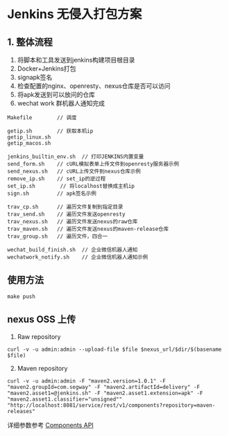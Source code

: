 # Jenkins 无侵入打包方案

## 1. 整体流程
1. 将脚本和工具发送到jenkins构建项目根目录
2. Docker+Jenkins打包
3. signapk签名
4. 检查配置的nginx、openresty、nexus仓库是否可以访问
5. 将apk发送到可以放问的仓库
6. wechat work 群机器人通知完成


```shell
Makefile        // 调度

getip.sh        // 获取本机ip
getip_linux.sh
getip_macos.sh

jenkins_builtin_env.sh  // 打印JENKINS内置变量
send_form.sh    // cURL模拟表单上传文件到openresty服务器示例
send_nexus.sh   // cURL上传文件到nexus仓库示例
remove_ip.sh    // set_ip的逆过程
set_ip.sh        // 将localhost替换成主机ip
sign.sh         // apk签名示例

trav_cp.sh      // 遍历文件复制到指定目录
trav_send.sh    // 遍历文件发送openresty
trav_nexus.sh   // 遍历文件发送nexus的raw仓库
trav_maven.sh   // 遍历文件发送nexus的maven-release仓库
trav_group.sh   // 遍历文件，四合一

wechat_build_finish.sh  // 企业微信机器人通知
wechatwork_notify.sh    // 企业微信机器人通知示例
```

## 使用方法

`make push`


## nexus OSS 上传

1. Raw repository

`curl -v -u admin:admin --upload-file $file $nexus_url/$dir/$(basename $file)`

2. Maven repository

`curl -v -u admin:admin -F "maven2.version=1.0.1" -F "maven2.groupId=com.segway" -F "maven2.artifactId=delivery" -F "maven2.asset1=@jenkins.sh" -F "maven2.asset1.extension=apk" -F "maven2.asset1.classifier="unsigned"" "http://localhost:8081/service/rest/v1/components?repository=maven-releases"`

详细参数参考
[Components API](https://help.sonatype.com/repomanager3/rest-and-integration-api/components-api?_ga=2.252588809.1278989473.1586491809-667887869.1586017412#ComponentsAPI-Raw)
